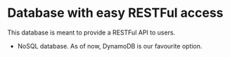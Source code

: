 # Database with easy RESTFul access

This database is meant to provide a RESTFul API to users.

* NoSQL database. As of now, DynamoDB is our favourite option.
